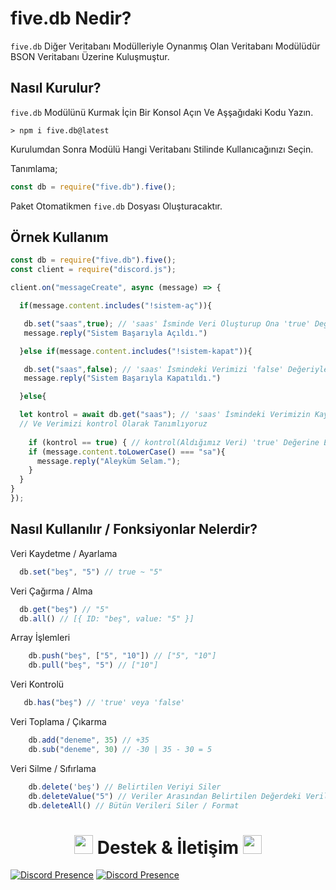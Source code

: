 # five.db Nedir?

`five.db` Diğer Veritabanı Modülleriyle Oynanmış Olan Veritabanı Modülüdür BSON Veritabanı Üzerine Kuluşmuştur.

## Nasıl Kurulur?

`five.db` Modülünü Kurmak İçin Bir Konsol Açın Ve Aşşağıdaki Kodu Yazın.

```shell
> npm i five.db@latest
```

Kurulumdan Sonra Modülü Hangi Veritabanı Stilinde Kullanıcağınızı Seçin.

Tanımlama;
```javascript
const db = require("five.db").five();
```

Paket Otomatikmen `five.db` Dosyası Oluşturacaktır.

## Örnek Kullanım 

```javascript
const db = require("five.db").five();
const client = require("discord.js");

client.on("messageCreate", async (message) => {

  if(message.content.includes("!sistem-aç")){

   db.set("saas",true); // 'saas' İsminde Veri Oluşturup Ona 'true' Değerini Veriyoruz
   message.reply("Sistem Başarıyla Açıldı.")

  }else if(message.content.includes("!sistem-kapat")){

   db.set("saas",false); // 'saas' İsmindeki Verimizi 'false' Değeriyle Değiştiriyoruz
   message.reply("Sistem Başarıyla Kapatıldı.")

  }else{

  let kontrol = await db.get("saas"); // 'saas' İsmindeki Verimizin Kayıtlı Olan Değerlerini Alıyoruz
  // Ve Verimizi kontrol Olarak Tanımlıyoruz
  
    if (kontrol == true) { // kontrol(Aldığımız Veri) 'true' Değerine Eşit İse Devam Ettir
    if (message.content.toLowerCase() === "sa"){
      message.reply("Aleyküm Selam.");
    }
  }
}
});
```

## Nasıl Kullanılır / Fonksiyonlar Nelerdir?

Veri Kaydetme / Ayarlama
```javascript
  db.set("beş", "5") // true ~ "5"
```

Veri Çağırma / Alma
```javascript
  db.get("beş") // "5"
  db.all() // [{ ID: "beş", value: "5" }]
```

Array İşlemleri
```javascript
    db.push("beş", ["5", "10"]) // ["5", "10"]
    db.pull("beş", "5") // ["10"]
```

Veri Kontrolü
```javascript
   db.has("beş") // 'true' veya 'false'
```
    
Veri Toplama / Çıkarma
```javascript
    db.add("deneme", 35) // +35
    db.sub("deneme", 30) // -30 | 35 - 30 = 5
```

Veri Silme / Sıfırlama
```javascript
    db.delete('beş') // Belirtilen Veriyi Siler
    db.deleteValue("5") // Veriler Arasından Belirtilen Değerdeki Verileri Siler
    db.deleteAll() // Bütün Verileri Siler / Format
```

<h1 align="center"> <img src="https://cdn.discordapp.com/emojis/842491787955142656.gif?size=128&quality=lossless" width="30px"> Destek & İletişim <img src="https://cdn.discordapp.com/emojis/842491787955142656.gif?size=128&quality=lossless" width="30px"> </h1>

[![Discord Presence](https://lanyard-profile-readme.vercel.app/api/928259219038302258?hideDiscrim=true)](https://discord.com/users/928259219038302258)
[![Discord Presence](https://lanyard-profile-readme.vercel.app/api/798615228728082462?hideDiscrim=true)](https://discord.com/users/798615228728082462)
